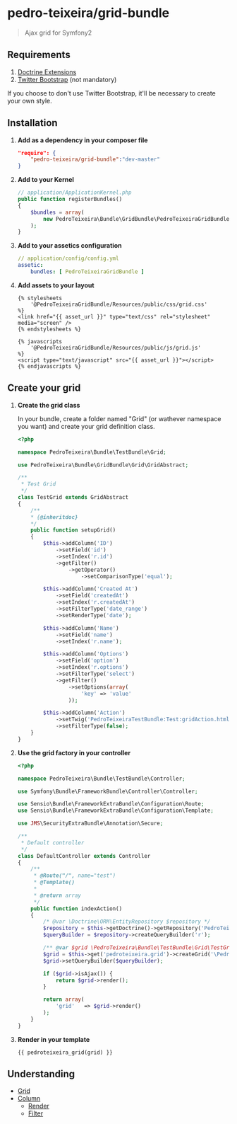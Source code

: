 pedro-teixeira/grid-bundle
===

> Ajax grid for Symfony2


Requirements
------------

1. [Doctrine Extensions](https://github.com/beberlei/DoctrineExtensions)
2. [Twitter Bootstrap](http://twitter.github.com/bootstrap/) (not mandatory)

If you choose to don't use Twitter Bootstrap, it'll be necessary to create your own style.


Installation
------------

1. **Add as a dependency in your composer file**

	```json
	"require": {
        "pedro-teixeira/grid-bundle":"dev-master"
    }
    ```

2. **Add to your Kernel**

	```php
    // application/ApplicationKernel.php
    public function registerBundles()
    {
        $bundles = array(
        	new PedroTeixeira\Bundle\GridBundle\PedroTeixeiraGridBundle()
        );
 	}
    ```

3. **Add to your assetics configuration**

	```yml
    // application/config/config.yml
    assetic:
    	bundles: [ PedroTeixeiraGridBundle ]
    ```

4. **Add assets to your layout**

	```twig
	{% stylesheets
		'@PedroTeixeiraGridBundle/Resources/public/css/grid.css'
	%}
	<link href="{{ asset_url }}" type="text/css" rel="stylesheet" media="screen" />
	{% endstylesheets %}
	```

	```twig
	{% javascripts
        '@PedroTeixeiraGridBundle/Resources/public/js/grid.js'
	%}
    <script type="text/javascript" src="{{ asset_url }}"></script>
    {% endjavascripts %}
	```


Create your grid
------------

1. **Create the grid class**

    In your bundle, create a folder named "Grid" (or wathever namespace you want) and create your grid definition class.

    ```php
    <?php

	namespace PedroTeixeira\Bundle\TestBundle\Grid;

	use PedroTeixeira\Bundle\GridBundle\Grid\GridAbstract;

	/**
	 * Test Grid
	 */
	class TestGrid extends GridAbstract
	{
    	/**
     	* {@inheritdoc}
     	*/
    	public function setupGrid()
    	{
        	$this->addColumn('ID')
            	->setField('id')
            	->setIndex('r.id')
            	->getFilter()
                	->getOperator()
                    	->setComparisonType('equal');

	        $this->addColumn('Created At')
    	        ->setField('createdAt')
        	    ->setIndex('r.createdAt')
            	->setFilterType('date_range')
	            ->setRenderType('date');

    	    $this->addColumn('Name')
        	    ->setField('name')
            	->setIndex('r.name');

	        $this->addColumn('Options')
    	        ->setField('option')
        	    ->setIndex('r.options')
            	->setFilterType('select')
	            ->getFilter()
    	            ->setOptions(array(
    	            	'key' => 'value'
    	            ));

	        $this->addColumn('Action')
    	        ->setTwig('PedroTeixeiraTestBundle:Test:gridAction.html.twig')
        	    ->setFilterType(false);
		}
	}
    ```

2. **Use the grid factory in your controller**

	```php
	<?php

	namespace PedroTeixeira\Bundle\TestBundle\Controller;

	use Symfony\Bundle\FrameworkBundle\Controller\Controller;

	use Sensio\Bundle\FrameworkExtraBundle\Configuration\Route;
	use Sensio\Bundle\FrameworkExtraBundle\Configuration\Template;

	use JMS\SecurityExtraBundle\Annotation\Secure;

	/**
	 * Default controller
	 */
	class DefaultController extends Controller
	{
		/**
		 * @Route("/", name="test")
     	 * @Template()
     	 *
     	 * @return array
     	 */
	    public function indexAction()
    	{
    		/* @var \Doctrine\ORM\EntityRepository $repository */
        	$repository = $this->getDoctrine()->getRepository('PedroTeixeiraTestBundle:TestEntity');
	        $queryBuilder = $repository->createQueryBuilder('r');

	        /** @var $grid \PedroTeixeira\Bundle\TestBundle\Grid\TestGrid */
    	    $grid = $this->get('pedroteixeira.grid')->createGrid('\PedroTeixeira\Bundle\TestBundle\Grid\TestGrid');
        	$grid->setQueryBuilder($queryBuilder);

        	if ($grid->isAjax()) {
            	return $grid->render();
        	}

        	return array(
            	'grid'   => $grid->render()
        	);
    	}
	}
	```

3. **Render in your template**

    ```twig
    {{ pedroteixeira_grid(grid) }}
    ````

Understanding
------------

* [Grid](https://github.com/pedro-teixeira/grid-bundle/tree/master/Resources/doc/grid.md)
* [Column](https://github.com/pedro-teixeira/grid-bundle/tree/master/Resources/doc/column.md)
 	* [Render](https://github.com/pedro-teixeira/grid-bundle/tree/master/Resources/doc/column/render.md)
 	* [Filter](https://github.com/pedro-teixeira/grid-bundle/tree/master/Resources/doc/column/filter.md)